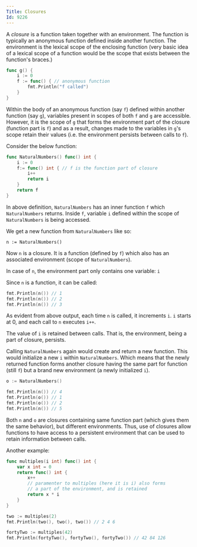 ```yaml
---
Title: Closures
Id: 9226
---
```


A *closure* is a function taken together with an environment. The function is typically an anonymous function defined inside another function. The environment is the lexical scope of the enclosing function (very basic idea of a lexical scope of a function would be the scope that exists between the function's braces.)

```go
func g() {
    i := 0
    f := func() { // anonymous function
        fmt.Println("f called")
    }
}
```

Within the body of an anonymous function (say `f`) defined within another function (say `g`), variables present in scopes of both `f` and `g` are accessible. However, it is the scope of `g` that forms the environment part of the closure (function part is `f`) and as a result, changes made to the variables in `g`'s scope retain their values (i.e. the environment persists between calls to `f`).

Consider the below function:

```go
func NaturalNumbers() func() int {
    i := 0
    f:= func() int { // f is the function part of closure
        i++
        return i
    }
    return f
}
```

In above definition, `NaturalNumbers` has an inner function `f` which `NaturalNumbers` returns. Inside `f`, variable `i` defined within the scope of `NaturalNumbers` is being accessed.

We get a new function from `NaturalNumbers` like so:

```
n := NaturalNumbers()
```

Now `n` is a closure. It is a function (defined by `f`) which also has an associated environment (scope of `NaturalNumbers`).

In case of `n`, the environment part only contains one variable: `i`

Since `n` is a function, it can be called:

```go
fmt.Println(n()) // 1
fmt.Println(n()) // 2
fmt.Println(n()) // 3
```

As evident from above output, each time `n` is called, it increments `i`. `i` starts at 0, and each call to `n` executes `i++`.

The value of `i` is retained between calls. That is, the environment, being a part of closure, persists.

Calling `NaturalNumbers` again would create and return a new function. This would initialize a new `i` within `NaturalNumbers`. Which means that the newly returned function forms another closure having the same part for function (still `f`) but a brand new environment (a newly initialized `i`).

```go
o := NaturalNumbers()

fmt.Println(n()) // 4
fmt.Println(o()) // 1
fmt.Println(o()) // 2
fmt.Println(n()) // 5
```

Both `n` and `o` are closures containing same function part (which gives them the same behavior), but different environments. Thus, use of closures allow functions to have access to a persistent environment that can be used to retain information between calls.

Another example:

```go
func multiples(i int) func() int {
    var x int = 0
    return func() int {
        x++
        // paramenter to multiples (here it is i) also forms
        // a part of the environment, and is retained
        return x * i
    }
}

two := multiples(2)
fmt.Println(two(), two(), two()) // 2 4 6

fortyTwo := multiples(42)
fmt.Println(fortyTwo(), fortyTwo(), fortyTwo()) // 42 84 126
```
